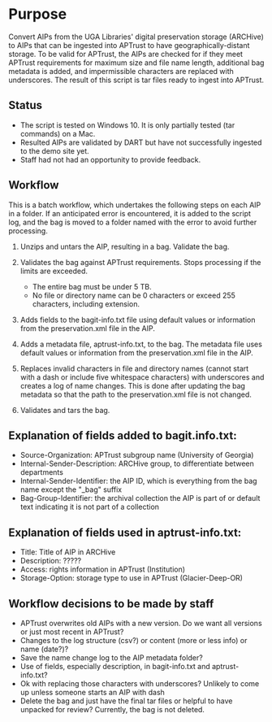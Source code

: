 # Purpose

Convert AIPs from the UGA Libraries' digital preservation storage (ARCHive) to AIPs that can be ingested into APTrust to have geographically-distant storage. To be valid for APTrust, the AIPs are checked for if they meet APTrust requirements for maximum size and file name length, additional bag metadata is added, and impermissible characters are replaced with underscores. The result of this script is tar files ready to ingest into APTrust.

## Status

* The script is tested on Windows 10. It is only partially tested (tar commands) on a Mac.
* Resulted AIPs are validated by DART but have not successfully ingested to the demo site yet. 
* Staff had not had an opportunity to provide feedback.

## Workflow

This is a batch workflow, which undertakes the following steps on each AIP in a folder. If an anticipated error is encountered, it is added to the script log, and the bag is moved to a folder named with the error to avoid further processing.

1. Unzips and untars the AIP, resulting in a bag. Validate the bag.

2. Validates the bag against APTrust requirements. Stops processing if the limits are exceeded.
   * The entire bag must be under 5 TB.
   * No file or directory name can be 0 characters or exceed 255 characters, including extension.
   
3. Adds fields to the bagit-info.txt file using default values or information from the preservation.xml file in the AIP.

4. Adds a metadata file, aptrust-info.txt, to the bag. The metadata file uses default values or information from the preservation.xml file in the AIP.

5. Replaces invalid characters in file and directory names (cannot start with a dash or include five whitespace characters) with underscores and creates a log of name changes. This is done after updating the bag metadata so that the path to the preservation.xml file is not changed.

6. Validates and tars the bag.

## Explanation of fields added to bagit.info.txt:

* Source-Organization: APTrust subgroup name (University of Georgia)
* Internal-Sender-Description: ARCHive group, to differentiate between departments
* Internal-Sender-Identifier: the AIP ID, which is everything from the bag name except the "_bag" suffix
* Bag-Group-Identifier: the archival collection the AIP is part of or default text indicating it is not part of a collection

## Explanation of fields used in aptrust-info.txt:

* Title: Title of AIP in ARCHive
* Description: ?????
* Access: rights information in APTrust (Institution)
* Storage-Option: storage type to use in APTrust (Glacier-Deep-OR)

## Workflow decisions to be made by staff

* APTrust overwrites old AIPs with a new version. Do we want all versions or just most recent in APTrust?
* Changes to the log structure (csv?) or content (more or less info) or name (date?)?
* Save the name change log to the AIP metadata folder?
* Use of fields, especially description, in bagit-info.txt and aptrust-info.txt?
* Ok with replacing those characters with underscores? Unlikely to come up unless someone starts an AIP with dash
* Delete the bag and just have the final tar files or helpful to have unpacked for review? Currently, the bag is not deleted.